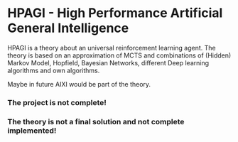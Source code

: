# HPAGI - High Performance Artificial General Intelligence
HPAGI is a theory about an universal reinforcement learning agent.
The theory is based on an approximation of MCTS and combinations of (Hidden) Markov Model, Hopfield,
Bayesian Networks, different Deep learning algorithms and own algorithms.

Maybe in future AIXI would be part of the theory. 

### The project is not complete! 
### The theory is not a final solution and not complete implemented!
